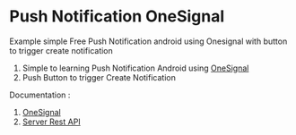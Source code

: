 # Push Notification OneSignal

Example simple Free Push Notification android using Onesignal with button to trigger create notification 

1. Simple to learning Push Notification Android using [OneSignal](https://www.onesignal.com)
2. Push Button to trigger Create Notification

Documentation :

1. [OneSignal](https://www.onesignal.com)
2. [Server Rest API](https://documentation.onesignal.com/reference#create-notification)
